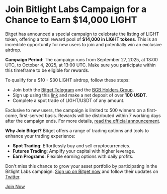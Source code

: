 # Join Bitlight Labs Campaign for a Chance to Earn $14,000 LIGHT

Bitget has announced a special campaign to celebrate the listing of LIGHT token, offering a total reward pool of **$14,000 in LIGHT tokens**. This is an incredible opportunity for new users to join and potentially win an exclusive airdrop.

**Campaign Period**: The campaign runs from September 27, 2025, at 13:00 UTC, to October 4, 2025, at 13:00 UTC. Make sure you participate within this timeframe to be eligible for rewards.

To qualify for a $10 - $30 LIGHT airdrop, follow these steps:
- Join both the [Bitget Telegram](https://t.me/+nWr0vSxBdBtiMDVl) and the [BGB Holders Group](https://t.me/+M-Yac1J1pds2ZjI1).
- Sign up using this [link](https://partner.bitget.com/bg/PCBXDE_LIGHT) and make a net deposit of over **100 USDT**.
- Complete a spot trade of LIGHT/USDT of any amount.

Exclusive to new users, the campaign is limited to 500 winners on a first-come, first-served basis. Rewards will be distributed within 7 working days after the campaign ends. For more details, [read the official announcement](https://www.bitget.com/support/articles/12560603838724).

**Why Join Bitget?**
Bitget offers a range of trading options and tools to enhance your trading experience:
- **Spot Trading**: Effortlessly buy and sell cryptocurrencies.
- **Futures Trading**: Amplify your capital with higher leverage.
- **Earn Programs**: Flexible earning options with daily profits.

Don't miss this chance to grow your asset portfolio by participating in the Bitlight Labs campaign. [Sign up on Bitget now](https://www.bitget.com/en/register) and follow their updates on [Twitter](https://twitter.com/bitgetglobal).

[Join Now](https://chain-base.xyz/join-bitlight-labs-campaign-for-a-chance-to-earn-14000-light)